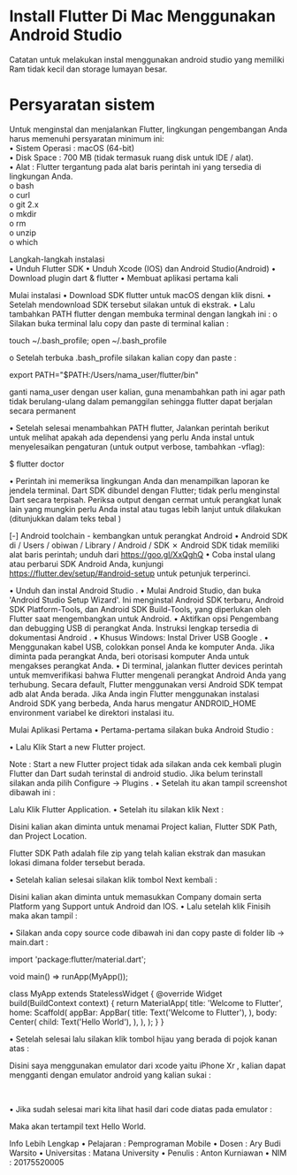 <h1>Install Flutter Di Mac Menggunakan Android Studio</h1>
Catatan untuk melakukan instal menggunakan android studio yang memiliki Ram tidak kecil dan storage lumayan besar.<br>
<h1>Persyaratan sistem</h1>
Untuk menginstal dan menjalankan Flutter, lingkungan pengembangan Anda harus memenuhi persyaratan minimum ini:<br>
  •	Sistem Operasi : macOS (64-bit)<br>
  •	Disk Space : 700 MB (tidak termasuk ruang disk untuk IDE / alat).<br>
  •	Alat : Flutter tergantung pada alat baris perintah ini yang tersedia di lingkungan Anda.<br>
    o	bash <br>
    o	curl <br>
    o	git 2.x <br>
    o	mkdir <br>
    o	rm <br>
    o	unzip <br>
    o	which <br>

Langkah-langkah instalasi<br>
•	Unduh Flutter SDK 
•	Unduh Xcode (IOS) dan Android Studio(Android)
•	Download plugin dart & flutter
•	Membuat aplikasi pertama kali
 

Mulai instalasi
•	Download SDK flutter untuk macOS dengan klik disni.
•	Setelah mendownload SDK tersebut silakan untuk di ekstrak.
•	Lalu tambahkan PATH flutter dengan membuka terminal dengan langkah ini :
o	Silakan buka terminal lalu copy dan paste di terminal kalian :

touch ~/.bash_profile; open ~/.bash_profile 
 
o	Setelah terbuka .bash_profile  silakan kalian copy dan paste :

export PATH="$PATH:/Users/nama_user/flutter/bin"

ganti nama_user dengan user kalian, guna menambahkan path ini agar path tidak berulang-ulang dalam pemanggilan sehingga flutter dapat berjalan secara permanent

•	Setelah selesai menambahkan PATH flutter, Jalankan perintah berikut untuk melihat apakah ada dependensi yang perlu Anda instal untuk menyelesaikan pengaturan (untuk output verbose, tambahkan -vflag):

$ flutter doctor

•	Perintah ini memeriksa lingkungan Anda dan menampilkan laporan ke jendela terminal. Dart SDK dibundel dengan Flutter; tidak perlu menginstal Dart secara terpisah. Periksa output dengan cermat untuk perangkat lunak lain yang mungkin perlu Anda instal atau tugas lebih lanjut untuk dilakukan (ditunjukkan dalam teks tebal )

[-] Android toolchain - kembangkan untuk perangkat Android 
    • Android SDK di / Users / obiwan / Library / Android / SDK ✗ Android SDK tidak memiliki alat baris perintah; unduh dari https://goo.gl/XxQghQ 
    • Coba instal ulang atau perbarui SDK Android Anda, 
      kunjungi https://flutter.dev/setup/#android-setup untuk petunjuk terperinci.
    


•	Unduh dan instal Android Studio .
•	Mulai Android Studio, dan buka 'Android Studio Setup Wizard'. Ini menginstal Android SDK terbaru, Android SDK Platform-Tools, dan Android SDK Build-Tools, yang diperlukan oleh Flutter saat mengembangkan untuk Android.
•	Aktifkan opsi Pengembang dan debugging USB di perangkat Anda. Instruksi lengkap tersedia di dokumentasi Android .
•	Khusus Windows: Instal Driver USB Google .
•	Menggunakan kabel USB, colokkan ponsel Anda ke komputer Anda. Jika diminta pada perangkat Anda, beri otorisasi komputer Anda untuk mengakses perangkat Anda.
•	Di terminal, jalankan flutter devices perintah untuk memverifikasi bahwa Flutter mengenali perangkat Android Anda yang terhubung. Secara default, Flutter menggunakan versi Android SDK tempat adb alat Anda berada. Jika Anda ingin Flutter menggunakan instalasi Android SDK yang berbeda, Anda harus mengatur ANDROID_HOME environment variabel ke direktori instalasi itu.



Mulai Aplikasi Pertama
•	Pertama-pertama silakan buka Android Studio :

 

•	Lalu Klik Start a new Flutter project.

Note : Start a new Flutter project tidak ada silakan anda cek kembali plugin Flutter dan Dart sudah terinstal di android studio. Jika  belum terinstall silakan anda pilih Configure -> Plugins .
•	Setelah itu akan tampil screenshot dibawah ini :
 

Lalu Klik Flutter Application.
•	Setelah itu silakan klik Next : 
 

Disini kalian akan diminta untuk menamai Project kalian, Flutter SDK Path, dan Project Location.

Flutter SDK Path adalah file zip yang telah kalian ekstrak dan masukan lokasi dimana folder tersebut berada.

•	Setelah kalian selesai silakan klik tombol Next kembali :
 

Disini kalian akan diminta untuk memasukkan Company domain serta Platform yang Support untuk Android dan IOS.
•	Lalu setelah klik Finisih maka akan tampil :
 
•	Silakan anda copy source code dibawah ini dan copy paste di folder lib -> main.dart :

import 'package:flutter/material.dart';

void main() => runApp(MyApp());

class MyApp extends StatelessWidget {
  @override
  Widget build(BuildContext context) {
    return MaterialApp(
      title: 'Welcome to Flutter',
      home: Scaffold(
        appBar: AppBar(
          title: Text('Welcome to Flutter'),
        ),
        body: Center(
          child: Text('Hello World'),
        ),
      ),
    );
  }
}

•	Setelah selesai lalu silakan klik tombol hijau yang berada di pojok kanan atas :
 
Disini saya menggunakan emulator dari xcode yaitu iPhone Xr , kalian dapat mengganti dengan emulator android yang kalian sukai :
 
 


•	Jika sudah selesai mari kita lihat hasil dari code diatas pada emulator : 

 

Maka akan tertampil text Hello World.
 

Info Lebih Lengkap
•	Pelajaran : Pemprograman Mobile
•	Dosen : Ary Budi Warsito
•	Universitas : Matana University
•	Penulis : Anton Kurniawan
•	NIM : 20175520005


